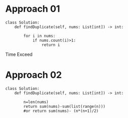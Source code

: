 # Approach 01
```
class Solution:
    def findDuplicate(self, nums: List[int]) -> int:

        for i in nums:
            if nums.count(i)>1:
                return i
```

Time Exceed

# Approach 02
```
class Solution:
    def findDuplicate(self, nums: List[int]) -> int:

        n=len(nums)
        return sum(nums)-sum(list(range(n)))
        #or return sum(nums)- (n*(n+1)/2)

```
